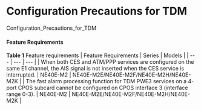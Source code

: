 Configuration Precautions for TDM
=================================

Configuration_Precautions_for_TDM

#### Feature Requirements

**Table 1** Feature requirements
| Feature Requirements | Series | Models |
| --- | --- | --- |
| When both CES and ATM/PPP services are configured on the same E1 channel, the AIS signal is not inserted when the CES service is interrupted. | NE40E-M2 | NE40E-M2E/NE40E-M2F/NE40E-M2H/NE40E-M2K |
| The fast alarm processing function for TDM PWE3 services on a 4-port CPOS subcard cannot be configured on CPOS interface 3 (interface range 0-3). | NE40E-M2 | NE40E-M2E/NE40E-M2F/NE40E-M2H/NE40E-M2K |